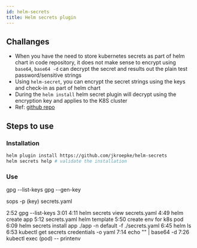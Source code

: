 ```yaml
---
id: helm-secrets
title: Helm secrets plugin
---
```


## Challanges
- When you have the need to store kubernetes secrets as part of helm chart in code repository, it does not make sense to encrypt using ``base64``, ``base64 -d`` can decrypt the secret and results out the plain test password/sensitive strings
- Using ``helm-secret``, you can encrypt the secret strings using the keys and check-in as part of helm chart
- During the ``helm install`` helm secret plugin will decrypt using the encryption key and applies to the K8S cluster
- Ref: [github repo](https://github.com/jkroepke/helm-secrets)

## Steps to use
### Installation
```bash
helm plugin install https://github.com/jkroepke/helm-secrets  
helm secrets help # validate the installation
```

### Use 
gpg --list-keys
gpg --gen-key

sops -p (key) secrets.yaml


2:52 gpg --list-keys
3:01
4:11 helm secrets view secrets.yaml
4:49 helm create app
5:12 secrets.yaml helm template
5:50 create env for k8s pod
6:09 helm secrets install app ./app -n default -f ./secrets.yaml
6:45 helm ls
6:53 kubectl get secrets credentials -o yaml
7:14 echo "" | base64 -d
7:26 kubectl exec (pod) -- printenv
